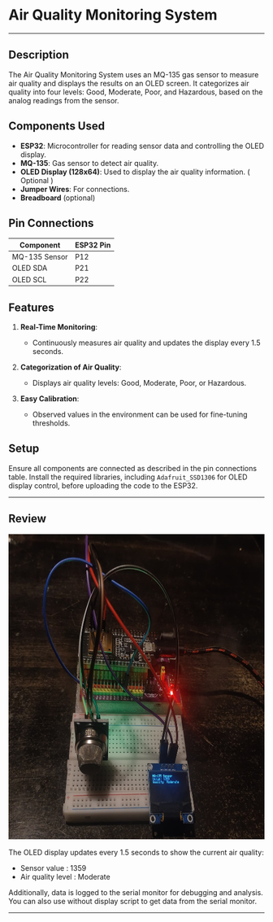 # Air Quality Monitoring System
---
## Description

The Air Quality Monitoring System uses an MQ-135 gas sensor to measure air quality and displays the results on an OLED screen. It categorizes air quality into four levels: Good, Moderate, Poor, and Hazardous, based on the analog readings from the sensor.

## Components Used

- **ESP32**: Microcontroller for reading sensor data and controlling the OLED display.
- **MQ-135**: Gas sensor to detect air quality.
- **OLED Display (128x64)**: Used to display the air quality information. ( Optional )
- **Jumper Wires**: For connections.
- **Breadboard** (optional)

## Pin Connections

| Component     | ESP32 Pin |
| ------------- | --------- |
| MQ-135 Sensor | P12       |
| OLED SDA      | P21       |
| OLED SCL      | P22       |

## Features

1. **Real-Time Monitoring**:

   - Continuously measures air quality and updates the display every 1.5 seconds.

2. **Categorization of Air Quality**:

   - Displays air quality levels: Good, Moderate, Poor, or Hazardous.

3. **Easy Calibration**:

   - Observed values in the environment can be used for fine-tuning thresholds.

## Setup

Ensure all components are connected as described in the pin connections table. Install the required libraries, including `Adafruit_SSD1306` for OLED display control, before uploading the code to the ESP32.

---
##  Review

<img src="image.jpeg" alt="My Image" height="600"/>

The OLED display updates every 1.5 seconds to show the current air quality:

- Sensor value : 1359
- Air quality level : Moderate

Additionally, data is logged to the serial monitor for debugging and analysis.
You can also use without display script to get data from the serial monitor.

---
